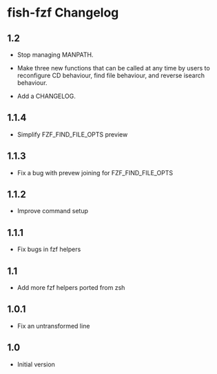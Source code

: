 # fish-fzf Changelog

## 1.2

* Stop managing MANPATH.

* Make three new functions that can be called at any time by users to
  reconfigure CD behaviour, find file behaviour, and reverse isearch
  behaviour.

* Add a CHANGELOG.

## 1.1.4

* Simplify FZF_FIND_FILE_OPTS preview

## 1.1.3

* Fix a bug with prevew joining for FZF_FIND_FILE_OPTS

## 1.1.2

* Improve command setup

## 1.1.1

* Fix bugs in fzf helpers

## 1.1

* Add more fzf helpers ported from zsh

## 1.0.1

* Fix an untransformed line

## 1.0

* Initial version
